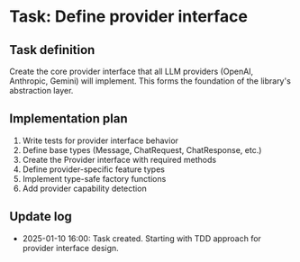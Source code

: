 # Task: Define provider interface

## Task definition
Create the core provider interface that all LLM providers (OpenAI, Anthropic, Gemini) will implement. This forms the foundation of the library's abstraction layer.

## Implementation plan
1. Write tests for provider interface behavior
2. Define base types (Message, ChatRequest, ChatResponse, etc.)
3. Create the Provider interface with required methods
4. Define provider-specific feature types
5. Implement type-safe factory functions
6. Add provider capability detection

## Update log
- 2025-01-10 16:00: Task created. Starting with TDD approach for provider interface design.
